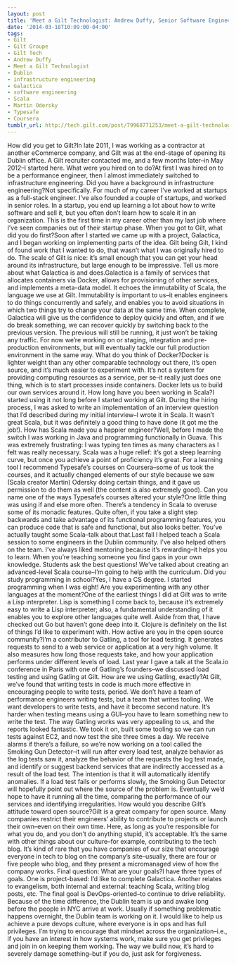 ```yaml
---
layout: post
title: 'Meet a Gilt Technologist: Andrew Duffy, Senior Software Engineer/Dublin'
date: '2014-03-18T10:09:00-04:00'
tags:
- Gilt
- Gilt Groupe
- Gilt Tech
- Andrew Duffy
- Meet a Gilt Technologist
- Dublin
- infrastructure engineering
- Galactica
- software engineering
- Scala
- Martin Odersky
- Typesafe
- Coursera
tumblr_url: http://tech.gilt.com/post/79968771253/meet-a-gilt-technologist-andrew-duffy-senior
---
```


How did you get to Gilt?In late 2011, I was working as a contractor at another eCommerce company, and Gilt was at the end-stage of opening its Dublin office. A Gilt recruiter contacted me, and a few months later–in May 2012–I started here. 
What were you hired on to do?At first I was hired on to be a performance engineer, then I almost immediately switched to infrastructure engineering. 
Did you have a background in infrastructure engineering?Not specifically. For much of my career I’ve worked at startups as a full-stack engineer. I’ve also founded a couple of startups, and worked in senior roles. In a startup, you end up learning a lot about how to write software and sell it, but you often don’t learn how to scale it in an organization. This is the first time in my career other than my last job where I’ve seen companies out of their startup phase. 
When you got to Gilt, what did you do first?Soon after I started we came up with a project, Galactica, and I began working on implementing parts of the idea. Gilt being Gilt, I kind of found work that I wanted to do, that wasn’t what I was originally hired to do. 
The scale of Gilt is nice: it’s small enough that you can get your head around its infrastructure, but large enough to be impressive.
Tell us more about what Galactica is and does.Galactica is a family of services that allocates containers via Docker, allows for provisioning of other services, and implements a meta-data model. It echoes the immutability of Scala, the language we use at Gilt. Immutability is important to us–it enables engineers to do things concurrently and safely, and enables you to avoid situations in which two things try to change your data at the same time. 
When complete, Galactica will give us the confidence to deploy quickly and often, and if we do break something, we can recover quickly by switching back to the previous version. The previous will still be running, it just won’t be taking any traffic. For now we’re working on or staging, integration and pre-production environments, but will eventually tackle our full production environment in the same way.
What do you think of Docker?Docker is lighter weight than any other comparable technology out there, it’s open source, and it’s much easier to experiment with. It’s not a system for providing computing resources as a service, per se–it really just does one thing, which is to start processes inside containers. Docker lets us to build our own services around it. 
How long have you been working in Scala?I started using it not long before I started working at Gilt. During the hiring process, I was asked to write an implementation of an interview question that I’d described during my initial interview–I wrote it in Scala. It wasn’t great Scala, but it was definitely a good thing to have done (it got me the job!).
How has Scala made you a happier engineer?Well, before I made the switch I was working in Java and programming functionally in Guava. This was extremely frustrating: I was typing ten times as many characters as I felt was really necessary. Scala was a huge relief: it’s got a steep learning curve, but once you achieve a point of proficiency it’s great. For a learning tool I recommend Typesafe’s courses on Coursera–some of us took the courses, and it actually changed elements of our style because we saw (Scala creator Martin) Odersky doing certain things, and it gave us permission to do them as well (the content is also extremely good).
Can you name one of the ways Typesafe’s courses altered your style?One little thing was using if and else more often. There’s a tendency in Scala to overuse some of its monadic features. Quite often, if you take a slight step backwards and take advantage of its functional programming features, you can produce code that is safe and functional, but also looks better.
You’ve actually taught some Scala–talk about that.Last fall I helped teach a Scala session to some engineers in the Dublin community. I’ve also helped others on the team. I’ve always liked mentoring because it’s rewarding–it helps you to learn. When you’re teaching someone you find gaps in your own knowledge. Students ask the best questions! We’ve talked about creating an advanced-level Scala course–I’m going to help with the curriculum.
Did you study programming in school?Yes, I have a CS degree. I started programming when I was eight!
Are you experimenting with any other languages at the moment?One of the earliest things I did at Gilt was to write a Lisp interpreter. Lisp is something I come back to, because it’s extremely easy to write a Lisp interpreter; also, a fundamental understanding of it enables you to explore other languages quite well. Aside from that, I have checked out Go but haven’t gone deep into it. Clojure is definitely on the list of things I’d like to experiment with.
How active are you in the open source community?I’m a contributor to Gatling, a tool for load testing. It generates requests to send to a web service or application at a very high volume. It also measures how long those requests take, and how your application performs under different levels of load. Last year I gave a talk at the Scala.io conference in Paris with one of Gatling’s founders–we discussed load testing and using Gatling at Gilt.
How are we using Gatling, exactly?At Gilt, we’ve found that writing tests in code is much more effective in encouraging people to write tests, period. We don’t have a team of performance engineers writing tests, but a team that writes tooling. We want developers to write tests, and have it become second nature. It’s harder when testing means using a GUI–you have to learn something new to write the test. The way Gatling works was very appealing to us, and the reports looked fantastic. We took it on, built some tooling so we can run tests against EC2, and now test the site three times a day. We receive alarms if there’s a failure, so we’re now working on a tool called the Smoking Gun Detector–it will run after every load test, analyze behavior as the log tests saw it, analyze the behavior of the requests the log test made, and identify or suggest backend services that are indirectly accessed as a result of the load test. The intention is that it will automatically identify anomalies. If a load test fails or performs slowly, the Smoking Gun Detector will hopefully point out where the source of the problem is. Eventually we’d hope to have it running all the time, comparing the performance of our services and identifying irregularities. 
How would you describe Gilt’s attitude toward open source?Gilt is a great company for open source. Many companies restrict their engineers’ ability to contribute to projects or launch their own–even on their own time. Here, as long as you’re responsible for what you do, and you don’t do anything stupid, it’s acceptable. 
It’s the same with other things about our culture–for example, contributing to the tech blog. It’s kind of rare that you have companies of our size that encourage everyone in tech to blog on the company’s site–usually, there are four or five people who blog, and they present a micromanaged view of how the company works. 
Final question: What are your goals?I have three types of goals. One is project-based: I’d like to complete Galactica. Another relates to evangelism, both internal and external: teaching Scala, writing blog posts, etc. The final goal is DevOps-oriented–to continue to drive reliability. Because of the time difference, the Dublin team is up and awake long before the people in NYC arrive at work. Usually if something problematic happens overnight, the Dublin team is working on it. I would like to help us achieve a pure devops culture, where everyone is in ops and has full privileges. I’m trying to encourage that mindset across the organization–i.e., if you have an interest in how systems work, make sure you get privileges and join in on keeping them working. The way we build now, it’s hard to severely damage something–but if you do, just ask for forgiveness. 
